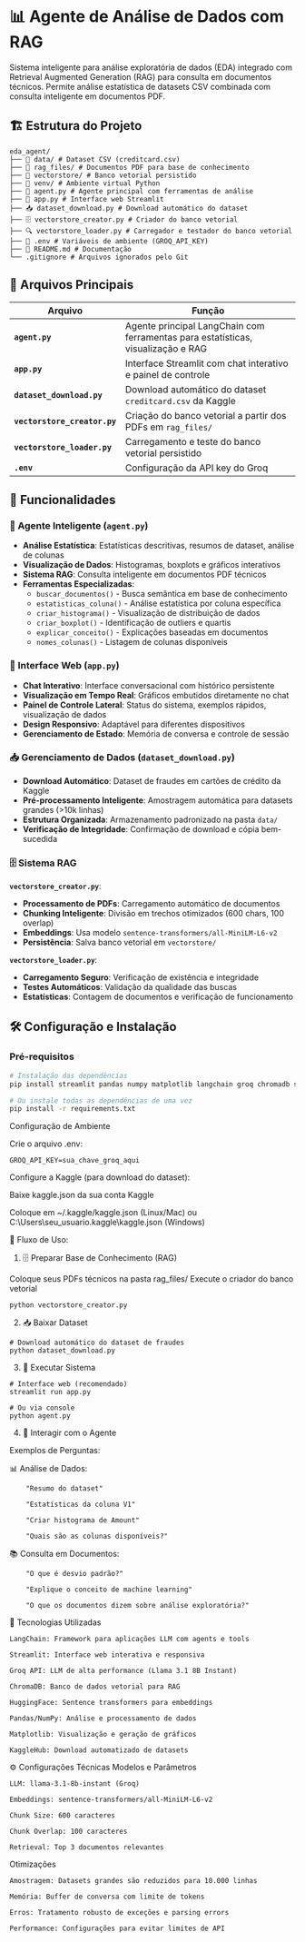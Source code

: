 # 📊 Agente de Análise de Dados com RAG

Sistema inteligente para análise exploratória de dados (EDA) integrado com Retrieval Augmented Generation (RAG) para consulta em documentos técnicos. Permite análise estatística de datasets CSV combinada com consulta inteligente em documentos PDF.

## 🏗️ Estrutura do Projeto
```
eda_agent/
├── 📁 data/ # Dataset CSV (creditcard.csv)
├── 📁 rag_files/ # Documentos PDF para base de conhecimento
├── 📁 vectorstore/ # Banco vetorial persistido
├── 📁 venv/ # Ambiente virtual Python
├── 🔧 agent.py # Agente principal com ferramentas de análise
├── 🎨 app.py # Interface web Streamlit
├── 📥 dataset_download.py # Download automático do dataset
├── 🗄️ vectorstore_creator.py # Criador do banco vetorial
├── 🔍 vectorstore_loader.py # Carregador e testador do banco vetorial
├── 🔑 .env # Variáveis de ambiente (GROQ_API_KEY)
├── 📖 README.md # Documentação
└── .gitignore # Arquivos ignorados pelo Git
```


## 📁 Arquivos Principais

| Arquivo | Função |
|---------|--------|
| **`agent.py`** | Agente principal LangChain com ferramentas para estatísticas, visualização e RAG |
| **`app.py`** | Interface Streamlit com chat interativo e painel de controle |
| **`dataset_download.py`** | Download automático do dataset `creditcard.csv` da Kaggle |
| **`vectorstore_creator.py`** | Criação do banco vetorial a partir dos PDFs em `rag_files/` |
| **`vectorstore_loader.py`** | Carregamento e teste do banco vetorial persistido |
| **`.env`** | Configuração da API key do Groq |

## 🚀 Funcionalidades

### 🤖 Agente Inteligente (`agent.py`)
- **Análise Estatística**: Estatísticas descritivas, resumos de dataset, análise de colunas
- **Visualização de Dados**: Histogramas, boxplots e gráficos interativos
- **Sistema RAG**: Consulta inteligente em documentos PDF técnicos
- **Ferramentas Especializadas**:
  - `buscar_documentos()` - Busca semântica em base de conhecimento
  - `estatisticas_coluna()` - Análise estatística por coluna específica
  - `criar_histograma()` - Visualização de distribuição de dados
  - `criar_boxplot()` - Identificação de outliers e quartis
  - `explicar_conceito()` - Explicações baseadas em documentos
  - `nomes_colunas()` - Listagem de colunas disponíveis

### 🎨 Interface Web (`app.py`)
- **Chat Interativo**: Interface conversacional com histórico persistente
- **Visualização em Tempo Real**: Gráficos embutidos diretamente no chat
- **Painel de Controle Lateral**: Status do sistema, exemplos rápidos, visualização de dados
- **Design Responsivo**: Adaptável para diferentes dispositivos
- **Gerenciamento de Estado**: Memória de conversa e controle de sessão

### 📥 Gerenciamento de Dados (`dataset_download.py`)
- **Download Automático**: Dataset de fraudes em cartões de crédito da Kaggle
- **Pré-processamento Inteligente**: Amostragem automática para datasets grandes (>10k linhas)
- **Estrutura Organizada**: Armazenamento padronizado na pasta `data/`
- **Verificação de Integridade**: Confirmação de download e cópia bem-sucedida

### 🗄️ Sistema RAG
**`vectorstore_creator.py`**:
- **Processamento de PDFs**: Carregamento automático de documentos
- **Chunking Inteligente**: Divisão em trechos otimizados (600 chars, 100 overlap)
- **Embeddings**: Usa modelo `sentence-transformers/all-MiniLM-L6-v2`
- **Persistência**: Salva banco vetorial em `vectorstore/`

**`vectorstore_loader.py`**:
- **Carregamento Seguro**: Verificação de existência e integridade
- **Testes Automáticos**: Validação da qualidade das buscas
- **Estatísticas**: Contagem de documentos e verificação de funcionamento

## 🛠️ Configuração e Instalação

### Pré-requisitos
```bash
# Instalação das dependências
pip install streamlit pandas numpy matplotlib langchain groq chromadb sentence-transformers kagglehub python-dotenv

# Ou instale todas as dependências de uma vez
pip install -r requirements.txt
```
Configuração de Ambiente

Crie o arquivo .env:
```
GROQ_API_KEY=sua_chave_groq_aqui
```
Configure a Kaggle (para download do dataset):

Baixe kaggle.json da sua conta Kaggle

Coloque em ~/.kaggle/kaggle.json (Linux/Mac) ou C:\Users\seu_usuario\.kaggle\kaggle.json (Windows)

🎯 Fluxo de Uso:

1. 🗄️ Preparar Base de Conhecimento (RAG)

Coloque seus PDFs técnicos na pasta rag_files/
Execute o criador do banco vetorial
```
python vectorstore_creator.py
```
2. 📥 Baixar Dataset
```
# Download automático do dataset de fraudes
python dataset_download.py
```
3. 🚀 Executar Sistema
```
# Interface web (recomendado)
streamlit run app.py

# Ou via console
python agent.py
```
4. 💬 Interagir com o Agente

Exemplos de Perguntas:

📊 Análise de Dados:

        "Resumo do dataset"

        "Estatísticas da coluna V1"

        "Criar histograma de Amount"

        "Quais são as colunas disponíveis?"

📚 Consulta em Documentos:

        "O que é desvio padrão?"

        "Explique o conceito de machine learning"

        "O que os documentos dizem sobre análise exploratória?"

🔧 Tecnologias Utilizadas

    LangChain: Framework para aplicações LLM com agents e tools

    Streamlit: Interface web interativa e responsiva

    Groq API: LLM de alta performance (Llama 3.1 8B Instant)

    ChromaDB: Banco de dados vetorial para RAG

    HuggingFace: Sentence transformers para embeddings

    Pandas/NumPy: Análise e processamento de dados

    Matplotlib: Visualização e geração de gráficos

    KaggleHub: Download automatizado de datasets

⚙️ Configurações Técnicas
Modelos e Parâmetros

    LLM: llama-3.1-8b-instant (Groq)

    Embeddings: sentence-transformers/all-MiniLM-L6-v2

    Chunk Size: 600 caracteres

    Chunk Overlap: 100 caracteres

    Retrieval: Top 3 documentos relevantes

Otimizações

    Amostragem: Datasets grandes são reduzidos para 10.000 linhas

    Memória: Buffer de conversa com limite de tokens

    Erros: Tratamento robusto de exceções e parsing errors

    Performance: Configurações para evitar limites de API


